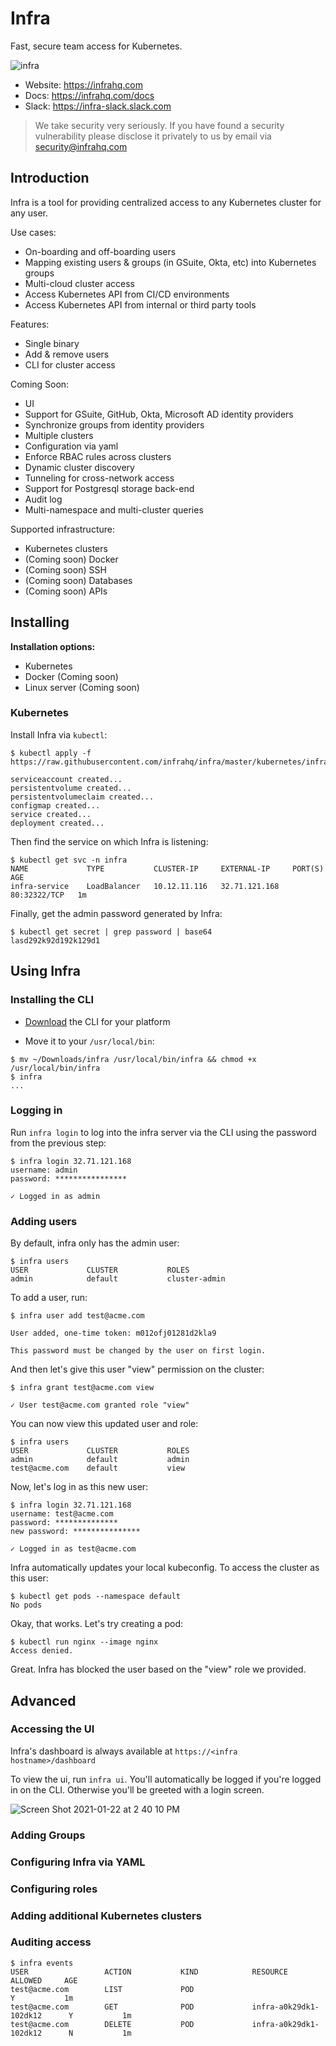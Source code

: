 # Infra

Fast, secure team access for Kubernetes.

![infra](https://user-images.githubusercontent.com/251292/105530843-64cea680-5cb6-11eb-9d97-e3210ef79914.png)

* Website: https://infrahq.com
* Docs: https://infrahq.com/docs
* Slack: https://infra-slack.slack.com

> We take security very seriously. If you have found a security vulnerability please disclose it privately to us by email via [security@infrahq.com](mailto:security@infrahq.com)

## Introduction

Infra is a tool for providing centralized access to any Kubernetes cluster for any user.

Use cases:
* On-boarding and off-boarding users
* Mapping existing users & groups (in GSuite, Okta, etc) into Kubernetes groups
* Multi-cloud cluster access
* Access Kubernetes API from CI/CD environments
* Access Kubernetes API from internal or third party tools

Features:
* Single binary
* Add & remove users
* CLI for cluster access

Coming Soon:
* UI
* Support for GSuite, GitHub, Okta, Microsoft AD identity providers
* Synchronize groups from identity providers
* Multiple clusters
* Configuration via yaml
* Enforce RBAC rules across clusters
* Dynamic cluster discovery
* Tunneling for cross-network access
* Support for Postgresql storage back-end
* Audit log
* Multi-namespace and multi-cluster queries

Supported infrastructure:
* Kubernetes clusters
* (Coming soon) Docker 
* (Coming soon) SSH
* (Coming soon) Databases
* (Coming soon) APIs


## Installing

**Installation options:**
* Kubernetes
* Docker (Coming soon)
* Linux server (Coming soon)

### Kubernetes

Install Infra via `kubectl`:

```
$ kubectl apply -f https://raw.githubusercontent.com/infrahq/infra/master/kubernetes/infra.yaml

serviceaccount created...
persistentvolume created...
persistentvolumeclaim created...
configmap created...
service created...
deployment created...
```

Then find the service on which Infra is listening:

```
$ kubectl get svc -n infra
NAME             TYPE           CLUSTER-IP     EXTERNAL-IP     PORT(S)        AGE
infra-service    LoadBalancer   10.12.11.116   32.71.121.168   80:32322/TCP   1m
```

Finally, get the admin password generated by Infra:

```
$ kubectl get secret | grep password | base64
lasd292k92d192k129d1
```


## Using Infra

### Installing the CLI

* [Download](https://infrahq.com/download) the CLI for your platform

* Move it to your `/usr/local/bin`:

```
$ mv ~/Downloads/infra /usr/local/bin/infra && chmod +x /usr/local/bin/infra
$ infra
...
```

### Logging in

Run `infra login` to log into the infra server via the CLI using the password from the previous step:

```
$ infra login 32.71.121.168
username: admin
password: ****************

✓ Logged in as admin
```

### Adding users

By default, infra only has the admin user:

```
$ infra users
USER             CLUSTER           ROLES
admin            default           cluster-admin
```

To add a user, run:

```
$ infra user add test@acme.com

User added, one-time token: m012ofj01281d2kla9

This password must be changed by the user on first login.
```

And then let's give this user "view" permission on the cluster:

```
$ infra grant test@acme.com view

✓ User test@acme.com granted role "view"
```

You can now view this updated user and role:

```
$ infra users
USER             CLUSTER           ROLES
admin            default           admin
test@acme.com    default           view
```

Now, let's log in as this new user:

```
$ infra login 32.71.121.168
username: test@acme.com
password: **************
new password: ***************

✓ Logged in as test@acme.com
```

Infra automatically updates your local kubeconfig. To access the cluster as this user:

```
$ kubectl get pods --namespace default
No pods
```

Okay, that works. Let's try creating a pod:

```
$ kubectl run nginx --image nginx
Access denied.
```

Great. Infra has blocked the user based on the "view" role we provided.

## Advanced

### Accessing the UI

Infra's dashboard is always available at `https://<infra hostname>/dashboard`

To view the ui, run `infra ui`. You'll automatically be logged if you're logged in on the CLI. Otherwise you'll be greeted with a login screen.

![Screen Shot 2021-01-22 at 2 40 10 PM](https://user-images.githubusercontent.com/251292/105537327-c1828f00-5cbf-11eb-9e8a-00b96678a121.png)

### Adding Groups

### Configuring Infra via YAML

### Configuring roles

### Adding additional Kubernetes clusters

### Auditing access

```
$ infra events
USER                 ACTION           KIND            RESOURCE                    ALLOWED     AGE   
test@acme.com        LIST             POD                                         Y           1m
test@acme.com        GET              POD             infra-a0k29dk1-102dk12      Y           1m
test@acme.com        DELETE           POD             infra-a0k29dk1-102dk12      N           1m
```

